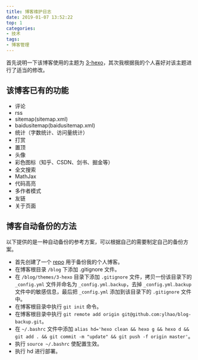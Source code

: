 ```yaml
---
title: 博客维护日志
date: 2019-01-07 13:52:22
top: 1
categories:
- 技术
tags:
- 博客管理
---
```


首先说明一下该博客使用的主题为 [3-hexo](https://yelog.org/)，其次我根据我的个人喜好对该主题进行了适当的修改。

## 该博客已有的功能

- 评论
- rss
- sitemap(sitemap.xml)
- baidusitemap(baidusitemap.xml)
- 统计（字数统计、访问量统计）
- 打赏
- 置顶
- 头像
- 彩色图标（知乎、CSDN、剑书、掘金等）
- 全文搜索
- MathJax
- 代码高亮
- 多作者模式
- 友链
- 关于页面

## 博客自动备份的方法

以下提供的是一种自动备份的参考方案，可以根据自己的需要制定自己的备份方案。

- 首先创建了一个 [repo](https://github.com/ylhao/blog-backup) 用于备份我的个人博客。
- 在博客根目录 `/blog` 下添加 .gitignore 文件。
- 在 `/blog/themes/3-hexo` 目录下添加 `.gitignore` 文件，拷贝一份该目录下的 `_config.yml` 文件并命名为 `_config.yml.backup`，去掉 `_config.yml.backup` 文件中的敏感信息，最后把 `_config.yml` 添加到该目录下的 `.gitignore` 文件中。
- 在博客根目录中执行 `git init` 命令。
- 在博客根目录中执行 `git remote add origin git@github.com:ylhao/blog-backup.git`。
- 在 `~/.bashrc` 文件中添加 `alias hd='hexo clean && hexo g && hexo d && git add . && git commit -m "update" && git push -f origin master'`。
- 执行 `source ~/.bashrc` 使配置生效。
- 执行 hd 进行部署。

